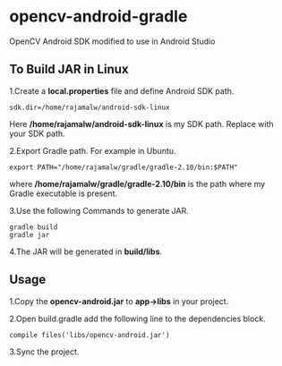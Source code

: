 # opencv-android-gradle
OpenCV Android SDK modified to use in Android Studio

To Build JAR in Linux
--------
1.Create a __local.properties__ file and define Android SDK path.

```
sdk.dir=/home/rajamalw/android-sdk-linux
```
Here __/home/rajamalw/android-sdk-linux__ is my SDK path. Replace with your SDK path.

2.Export Gradle path. For example in Ubuntu.
```shell
export PATH="/home/rajamalw/gradle/gradle-2.10/bin:$PATH"
```
where __/home/rajamalw/gradle/gradle-2.10/bin__ is the path where my Gradle executable is present.

3.Use the following Commands to generate JAR.
```
gradle build
gradle jar
```
4.The JAR will be generated in __build/libs__. 

Usage
----
1.Copy the __opencv-android.jar__ to __app->libs__ in your project.

2.Open build.gradle add the following line to the dependencies block.
```
compile files('libs/opencv-android.jar')
```
3.Sync the project.
